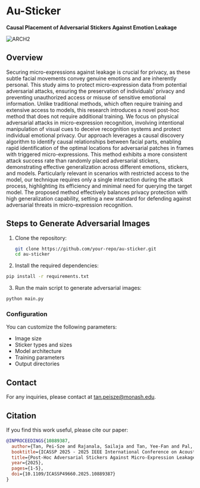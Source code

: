 # Au-Sticker

**Causal Placement of Adversarial Stickers Against Emotion Leakage**

![ARCH2](https://github.com/user-attachments/assets/4ff34eb8-89b8-433e-acd1-60fc3bd308e1)

## Overview

Securing micro-expressions against leakage is crucial for privacy, as these subtle facial movements convey genuine emotions and are inherently personal. This study aims to protect micro-expression data from potential adversarial attacks, ensuring the preservation of individuals' privacy and preventing unauthorized access or misuse of sensitive emotional information. Unlike traditional methods, which often require training and extensive access to models, this research introduces a novel post-hoc method that does not require additional training. We focus on physical adversarial attacks in micro-expression recognition, involving intentional manipulation of visual cues to deceive recognition systems and protect individual emotional privacy. Our approach leverages a causal discovery algorithm to identify causal relationships between facial parts, enabling rapid identification of the optimal locations for adversarial patches in frames with triggered micro-expressions. This method exhibits a more consistent attack success rate than randomly placed adversarial stickers, demonstrating effective generalization across different emotions, stickers, and models. Particularly relevant in scenarios with restricted access to the model, our technique requires only a single interaction during the attack process, highlighting its efficiency and minimal need for querying the target model. The proposed method effectively balances privacy protection with high generalization capability, setting a new standard for defending against adversarial threats in micro-expression recognition.


## Steps to Generate Adversarial Images

1. Clone the repository:

   ```bash
   git clone https://github.com/your-repo/au-sticker.git
   cd au-sticker
   ```
   
2. Install the required dependencies:

  ```bash
  pip install -r requirements.txt
  ```

3. Run the main script to generate adversarial images:

  ```bash
  python main.py
```

### Configuration

You can customize the following parameters:
- Image size
- Sticker types and sizes
- Model architecture
- Training parameters
- Output directories
  
## Contact
For any inquiries, please contact at tan.peisze@monash.edu.

## Citation
If you find this work useful, please cite our paper:

```bibtex
@INPROCEEDINGS{10889387,
  author={Tan, Pei-Sze and Rajanala, Sailaja and Tan, Yee-Fan and Pal, Arghya and Tan, Chun-Ling and Phan, Raphaël C.-W. and Ong, Huey-Fang},
  booktitle={ICASSP 2025 - 2025 IEEE International Conference on Acoustics, Speech and Signal Processing (ICASSP)}, 
  title={Post-Hoc Adversarial Stickers Against Micro-Expression Leakage}, 
  year={2025},
  pages={1-5},
  doi={10.1109/ICASSP49660.2025.10889387}
}
